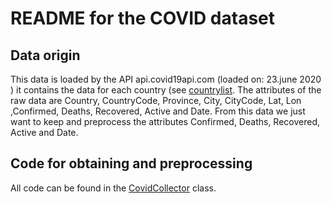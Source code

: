 # README for the COVID dataset

## Data origin
This data is loaded by the API api.covid19api.com (loaded on: 23.june 2020 ) it contains the data for each country (see [countrylist](/src/data_management/data_collection.py). The attributes of the raw data are Country, CountryCode, Province, City, CityCode, Lat, Lon ,Confirmed, Deaths, Recovered, Active and Date. From this data we just want to keep and preprocess the attributes Confirmed, Deaths, Recovered, Active and Date.

## Code for obtaining and preprocessing
All code can be found in the [CovidCollector](/src/data_management/data_collection.py) class.


